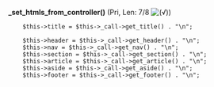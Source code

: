 **_set_htmls_from_controller()** (Pri, Len: 7/8 ![(&radic;)](https://raw.github.com/TheB3Rt0z/schrimp/master/.inc/img/icon_16x16_green_ok.png ""))  
  
        $this->title = $this->_call->get_title() . "\n";

        $this->header = $this->_call->get_header() . "\n";
        $this->nav = $this->_call->get_nav() . "\n";
        $this->section = $this->_call->get_section() . "\n";
        $this->article = $this->_call->get_article() . "\n";
        $this->aside = $this->_call->get_aside() . "\n";
        $this->footer = $this->_call->get_footer() . "\n";
